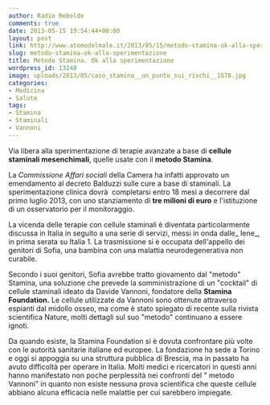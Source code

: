 ```yaml
---
author: Radio Rebelde
comments: true
date: 2013-05-15 19:54:44+00:00
layout: post
link: http://www.atomodelmale.it/2013/05/15/metodo-stamina-ok-alla-sperimentazione/
slug: metodo-stamina-ok-alla-sperimentazione
title: Metodo Stamina. Ok alla sperimentazione
wordpress_id: 13240
image: uploads/2013/05/caso_stamina__un_punto_sui_rischi__1678.jpg
categories:
- Medicina
- Salute
tags:
- Stamina
- Staminali
- Vannoni
---
```


Via libera alla sperimentazione di terapie avanzate a base di **cellule staminali mesenchimali**, quelle usate con il **metodo Stamina**.

La _Commissione Affari sociali_ della Camera ha infatti approvato un emendamento al decreto Balduzzi sulle cure a base di staminali. La sperimentazione clinica dovrà  completarsi entro 18 mesi a decorrere dal primo luglio 2013, con uno stanziamento di **tre milioni di euro** e l'istituzione di un osservatorio per il monitoraggio.

La vicenda delle terapie con cellule staminali è diventata particolarmente discussa in Italia in seguito a una serie di servizi, messi in onda dalle_ Iene_, in prima serata su Italia 1. La trasmissione si è occupata dell'appello dei genitori di Sofia, una bambina con una malattia neurodegenerativa non curabile.

Secondo i suoi genitori, Sofia avrebbe tratto giovamento dal "metodo" Stamina, una soluzione che prevede la somministrazione di un "cocktail" di cellule staminali ideato da Davide Vannoni, fondatore della **Stamina Foundation.** Le cellule utilizzate da Vannoni sono ottenute attraverso espianti dal midollo osseo, ma come è stato spiegato di recente sulla rivista scientifica Nature, molti dettagli sul suo "metodo" continuano a essere ignoti.

Da quando esiste, la Stamina Foundation si è dovuta confrontare più volte con le autorità sanitarie italiane ed europee. La fondazione ha sede a Torino e oggi si appoggia su una struttura pubblica di Brescia, ma in passato ha avuto difficoltà per operare in Italia. Molti medici e ricercatori in questi anni hanno manifestato non poche perplessità nei confronti del " metodo Vannoni" in quanto non esiste nessuna prova scientifica che queste cellule abbiano alcuna efficacia nelle malattie per cui sarebbero impiegate.
